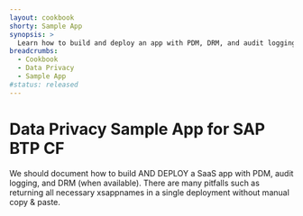 ```yaml
---
layout: cookbook
shorty: Sample App
synopsis: >
  Learn how to build and deploy an app with PDM, DRM, and audit logging on SAP BTP CF.
breadcrumbs:
  - Cookbook
  - Data Privacy
  - Sample App
#status: released
---
```


# Data Privacy Sample App for SAP BTP CF

We should document how to build AND DEPLOY a SaaS app with PDM, audit logging, and DRM (when available).
There are many pitfalls such as returning all necessary xsappnames in a single deployment without manual copy & paste.
